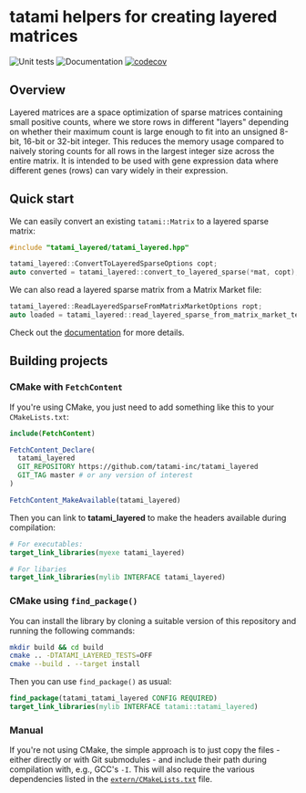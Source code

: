 # tatami helpers for creating layered matrices

![Unit tests](https://github.com/tatami-inc/tatami_layered/actions/workflows/run-tests.yaml/badge.svg)
![Documentation](https://github.com/tatami-inc/tatami_layered/actions/workflows/doxygenate.yaml/badge.svg)
[![codecov](https://codecov.io/gh/tatami-inc/tatami_layered/graph/badge.svg?token=I5w28POARD)](https://codecov.io/gh/tatami-inc/tatami_layered)

## Overview

Layered matrices are a space optimization of sparse matrices containing small positive counts,
where we store rows in different "layers" depending on whether their maximum count is large enough to fit into an unsigned 8-bit, 16-bit or 32-bit integer.
This reduces the memory usage compared to naively storing counts for all rows in the largest integer size across the entire matrix.
It is intended to be used with gene expression data where different genes (rows) can vary widely in their expression.

## Quick start

We can easily convert an existing `tatami::Matrix` to a layered sparse matrix:

```cpp
#include "tatami_layered/tatami_layered.hpp"

tatami_layered::ConvertToLayeredSparseOptions copt;
auto converted = tatami_layered::convert_to_layered_sparse(*mat, copt);
```

We can also read a layered sparse matrix from a Matrix Market file:

```cpp
tatami_layered::ReadLayeredSparseFromMatrixMarketOptions ropt;
auto loaded = tatami_layered::read_layered_sparse_from_matrix_market_text_file(path.c_str(), ropt);
```

Check out the [documentation](https://tatami-inc.github.io/tatami_layered) for more details.

## Building projects

### CMake with `FetchContent`

If you're using CMake, you just need to add something like this to your `CMakeLists.txt`:

```cmake
include(FetchContent)

FetchContent_Declare(
  tatami_layered
  GIT_REPOSITORY https://github.com/tatami-inc/tatami_layered
  GIT_TAG master # or any version of interest 
)

FetchContent_MakeAvailable(tatami_layered)
```

Then you can link to **tatami_layered** to make the headers available during compilation:

```cmake
# For executables:
target_link_libraries(myexe tatami_layered)

# For libaries
target_link_libraries(mylib INTERFACE tatami_layered)
```

### CMake using `find_package()`

You can install the library by cloning a suitable version of this repository and running the following commands:

```sh
mkdir build && cd build
cmake .. -DTATAMI_LAYERED_TESTS=OFF
cmake --build . --target install
```

Then you can use `find_package()` as usual:

```cmake
find_package(tatami_tatami_layered CONFIG REQUIRED)
target_link_libraries(mylib INTERFACE tatami::tatami_layered)
```

### Manual

If you're not using CMake, the simple approach is to just copy the files - either directly or with Git submodules - and include their path during compilation with, e.g., GCC's `-I`.
This will also require the various dependencies listed in the [`extern/CMakeLists.txt`](extern/CMakeLists.txt) file.
